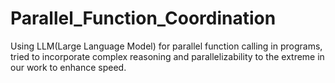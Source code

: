 # Parallel_Function_Coordination
Using LLM(Large Language Model) for parallel function calling in programs, tried to incorporate complex reasoning and parallelizability to the extreme in our work to enhance speed.
